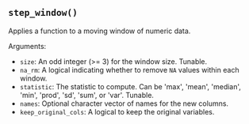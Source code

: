 ## `step_window()`

Applies a function to a moving window of numeric data.

Arguments:
* `size`: An odd integer (>= 3) for the window size. Tunable.
* `na_rm`: A logical indicating whether to remove `NA` values within each window.
* `statistic`: The statistic to compute. Can be 'max', 'mean', 'median', 'min', 'prod', 'sd', 'sum', or 'var'. Tunable.
* `names`: Optional character vector of names for the new columns.
* `keep_original_cols`: A logical to keep the original variables.
